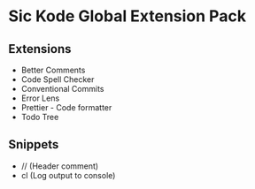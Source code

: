 # **Sic Kode** Global Extension Pack

## Extensions

- Better Comments
- Code Spell Checker
- Conventional Commits
- Error Lens
- Prettier - Code formatter
- Todo Tree

## Snippets

- // (Header comment)
- cl (Log output to console)
